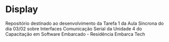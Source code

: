 # Display
Repositório destinado ao desenvolvimento da Tarefa 1 da Aula Síncrona do dia 03/02 sobre Interfaces Comunicação Serial  da Unidade 4 do Capacitação em Software Embarcado - Residência Embarca Tech
